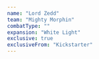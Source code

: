 ```yaml
---
name: "Lord Zedd"
team: "Mighty Morphin"
combatType: ""
expansion: "White Light"
exclusive: true
exclusiveFrom: "Kickstarter"
---
```


<!--stackedit_data:
eyJoaXN0b3J5IjpbLTkwMDQ4ODcwOF19
-->
